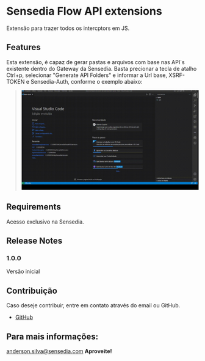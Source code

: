 # Sensedia Flow API extensions 

Extensão para trazer todos os intercptors em JS.

## Features
Esta extensão, é capaz de gerar pastas e arquivos com base nas API´s existente dentro do Gateway da Sensedia. Basta precionar a tecla de atalho Ctrl+p, selecionar "Generate API Folders" e informar a Url base, XSRF-TOKEN e Sensedia-Auth, conforme o exemplo abaixo:

> ![GIF animado](/exemplo.gif)


## Requirements
Acesso exclusivo na Sensedia.

## Release Notes

### 1.0.0
Versão inicial

## Contribuição

Caso deseje contribuir, entre em contato através do email ou GitHub.

* [GitHub](https://github.com/Anderson-Machado/SensediaFlowExtensions)

## Para mais informações:
anderson.silva@sensedia.com
**Aproveite!**
